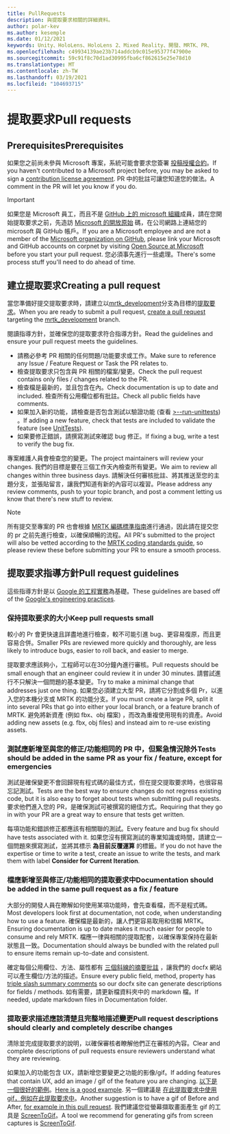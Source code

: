 ```yaml
---
title: PullRequests
description: 與提取要求相關的詳細資料。
author: polar-kev
ms.author: kesemple
ms.date: 01/12/2021
keywords: Unity、HoloLens、HoloLens 2、Mixed Reality、開發、MRTK、PR、
ms.openlocfilehash: c49934139ae23b714addcb9c015e95377f47900e
ms.sourcegitcommit: 59c91f8c70d1ad30995fba6cf862615e25e78d10
ms.translationtype: MT
ms.contentlocale: zh-TW
ms.lasthandoff: 03/19/2021
ms.locfileid: "104693715"
---
```

# <a name="pull-requests"></a><span data-ttu-id="cc23f-104">提取要求</span><span class="sxs-lookup"><span data-stu-id="cc23f-104">Pull requests</span></span>

## <a name="prerequisites"></a><span data-ttu-id="cc23f-105">Prerequisites</span><span class="sxs-lookup"><span data-stu-id="cc23f-105">Prerequisites</span></span>

<span data-ttu-id="cc23f-106">如果您之前尚未參與 Microsoft 專案，系統可能會要求您簽署 [投稿授權合約](https://cla.microsoft.com/)。</span><span class="sxs-lookup"><span data-stu-id="cc23f-106">If you haven't contributed to a Microsoft project before, you may be asked to sign a [contribution license agreement](https://cla.microsoft.com/).</span></span>
<span data-ttu-id="cc23f-107">PR 中的批註可讓您知道您的做法。</span><span class="sxs-lookup"><span data-stu-id="cc23f-107">A comment in the PR will let you know if you do.</span></span>

> [!IMPORTANT]
> <span data-ttu-id="cc23f-108">如果您是 Microsoft 員工，而且不是 [GitHub 上的 microsoft 組織](https://github.com/Microsoft)成員，請在您開始提取要求之前，先造訪 [Microsoft 的開放原始](https://opensource.microsoft.com/) 碼，在公司網路上連結您的 microsoft 與 GitHub 帳戶。</span><span class="sxs-lookup"><span data-stu-id="cc23f-108">If you are a Microsoft employee and are not a member of the [Microsoft organization on GitHub](https://github.com/Microsoft), please link your Microsoft and GitHub accounts on corpnet by visiting [Open Source at Microsoft](https://opensource.microsoft.com/) before you start your pull request.</span></span> <span data-ttu-id="cc23f-109">您必須事先進行一些處理。</span><span class="sxs-lookup"><span data-stu-id="cc23f-109">There's some process stuff you'll need to do ahead of time.</span></span>

## <a name="creating-a-pull-request"></a><span data-ttu-id="cc23f-110">建立提取要求</span><span class="sxs-lookup"><span data-stu-id="cc23f-110">Creating a pull request</span></span>

<span data-ttu-id="cc23f-111">當您準備好提交提取要求時，請建立以[mrtk_development](https://github.com/microsoft/mixedrealitytoolkit-unity/tree/mrtk_development)分支為目標的[提取要求](https://github.com/microsoft/MixedRealityToolkit-Unity/compare/mrtk_development...mrtk_development?expand=1)。</span><span class="sxs-lookup"><span data-stu-id="cc23f-111">When you are ready to submit a pull request, [create a pull request](https://github.com/microsoft/MixedRealityToolkit-Unity/compare/mrtk_development...mrtk_development?expand=1) targeting the [mrtk_development](https://github.com/microsoft/mixedrealitytoolkit-unity/tree/mrtk_development) branch.</span></span>

<span data-ttu-id="cc23f-112">閱讀指導方針，並確保您的提取要求符合指導方針。</span><span class="sxs-lookup"><span data-stu-id="cc23f-112">Read the guidelines and ensure your pull request meets the guidelines.</span></span>

* <span data-ttu-id="cc23f-113">請務必參考 PR 相關的任何問題/功能要求或工作。</span><span class="sxs-lookup"><span data-stu-id="cc23f-113">Make sure to reference any Issue / Feature Request or Task the PR relates to.</span></span>
* <span data-ttu-id="cc23f-114">檢查提取要求只包含與 PR 相關的檔案/變更。</span><span class="sxs-lookup"><span data-stu-id="cc23f-114">Check the pull request contains only files / changes related to the PR.</span></span>
* <span data-ttu-id="cc23f-115">檢查檔是最新的，並且包含在內。</span><span class="sxs-lookup"><span data-stu-id="cc23f-115">Check documentation is up to date and included.</span></span> <span data-ttu-id="cc23f-116">檢查所有公用欄位都有批註。</span><span class="sxs-lookup"><span data-stu-id="cc23f-116">Check all public fields have comments.</span></span>
* <span data-ttu-id="cc23f-117">如果加入新的功能，請檢查是否包含測試以驗證功能 (查看 [>--run-unittests](../contributing/unit-tests.md)) 。</span><span class="sxs-lookup"><span data-stu-id="cc23f-117">If adding a new feature, check that tests are included to validate the feature (see [UnitTests](../contributing/unit-tests.md)).</span></span>
* <span data-ttu-id="cc23f-118">如果要修正錯誤，請撰寫測試來確認 bug 修正。</span><span class="sxs-lookup"><span data-stu-id="cc23f-118">If fixing a bug, write a test to verify the bug fix.</span></span>

<span data-ttu-id="cc23f-119">專案維護人員會檢查您的變更。</span><span class="sxs-lookup"><span data-stu-id="cc23f-119">The project maintainers will review your changes.</span></span> <span data-ttu-id="cc23f-120">我們的目標是要在三個工作天內檢查所有變更。</span><span class="sxs-lookup"><span data-stu-id="cc23f-120">We aim to review all changes within three business days.</span></span> <span data-ttu-id="cc23f-121">請解決任何審核批註、將其推送至您的主題分支，並張貼留言，讓我們知道有新的內容可以複習。</span><span class="sxs-lookup"><span data-stu-id="cc23f-121">Please address any review comments, push to your topic branch, and post a comment letting us know that there's new stuff to review.</span></span>

> [!NOTE]
> <span data-ttu-id="cc23f-122">所有提交至專案的 PR 也會根據 [MRTK 編碼標準指南](../contributing/coding-guidelines.md)進行通過，因此請在提交您的 pr 之前先進行檢查，以確保順暢的流程。</span><span class="sxs-lookup"><span data-stu-id="cc23f-122">All PR's submitted to the project will also be vetted according to the [MRTK coding standards guide](../contributing/coding-guidelines.md), so please review these before submitting your PR to ensure a smooth process.</span></span>

## <a name="pull-request-guidelines"></a><span data-ttu-id="cc23f-123">提取要求指導方針</span><span class="sxs-lookup"><span data-stu-id="cc23f-123">Pull request guidelines</span></span>

<span data-ttu-id="cc23f-124">這些指導方針是以 [Google 的工程實務](https://google.github.io/eng-practices/review/developer/small-cls.html)為基礎。</span><span class="sxs-lookup"><span data-stu-id="cc23f-124">These guidelines are based off of the [Google's engineering practices](https://google.github.io/eng-practices/review/developer/small-cls.html).</span></span>

### <a name="keep-pull-requests-small"></a><span data-ttu-id="cc23f-125">保持提取要求的大小</span><span class="sxs-lookup"><span data-stu-id="cc23f-125">Keep pull requests small</span></span>

<span data-ttu-id="cc23f-126">較小的 Pr 會更快速且詳盡地進行檢查，較不可能引進 bug、更容易復原，而且更容易合併。</span><span class="sxs-lookup"><span data-stu-id="cc23f-126">Smaller PRs are reviewed more quickly and thoroughly, are less likely to introduce bugs, easier to roll back, and easier to merge.</span></span>

<span data-ttu-id="cc23f-127">提取要求應該夠小，工程師可以在30分鐘內進行審核。</span><span class="sxs-lookup"><span data-stu-id="cc23f-127">Pull requests should be small enough that an engineer could review it in under 30 minutes.</span></span> <span data-ttu-id="cc23f-128">請嘗試進行不只解決一個問題的基本變更。</span><span class="sxs-lookup"><span data-stu-id="cc23f-128">Try to make a minimal change that addresses just one thing.</span></span> <span data-ttu-id="cc23f-129">如果您必須建立大型 PR，請將它分割成多個 Pr，以進入您的本機分支或 MRTK 的功能分支。</span><span class="sxs-lookup"><span data-stu-id="cc23f-129">If you must create a large PR, split it into several PRs that go into either your local branch, or a feature branch of MRTK.</span></span> <span data-ttu-id="cc23f-130">避免將新資產 (例如 fbx、obj 檔案) ，而改為重複使用現有的資產。</span><span class="sxs-lookup"><span data-stu-id="cc23f-130">Avoid adding new assets (e.g. fbx, obj files) and instead aim to re-use existing assets.</span></span>

### <a name="tests-should-be-added-in-the-same-pr-as-your-fix--feature-except-for-emergencies"></a><span data-ttu-id="cc23f-131">測試應新增至與您的修正/功能相同的 PR 中，但緊急情況除外</span><span class="sxs-lookup"><span data-stu-id="cc23f-131">Tests should be added in the same PR as your fix / feature, except for emergencies</span></span>

<span data-ttu-id="cc23f-132">測試是確保變更不會回歸現有程式碼的最佳方式，但在提交提取要求時，也很容易忘記測試。</span><span class="sxs-lookup"><span data-stu-id="cc23f-132">Tests are the best way to ensure changes do not regress existing code, but it is also easy to forget about tests when submitting pull requests.</span></span> <span data-ttu-id="cc23f-133">要求他們進入您的 PR，是確保測試可被撰寫的絕佳方式。</span><span class="sxs-lookup"><span data-stu-id="cc23f-133">Requiring that they go in with your PR are a great way to ensure that tests get written.</span></span>

<span data-ttu-id="cc23f-134">每項功能和錯誤修正都應該有相關聯的測試。</span><span class="sxs-lookup"><span data-stu-id="cc23f-134">Every feature and bug fix should have tests associated with it.</span></span> <span data-ttu-id="cc23f-135">如果您沒有撰寫測試的專業知識或時間，請建立一個問題來撰寫測試，並將其標示 **為目前反覆運算** 的標籤。</span><span class="sxs-lookup"><span data-stu-id="cc23f-135">If you do not have the expertise or time to write a test, create an issue to write the tests, and mark them with label **Consider for Current Iteration**.</span></span>

### <a name="documentation-should-be-added-in-the-same-pull-request-as-a-fix--feature"></a><span data-ttu-id="cc23f-136">檔應新增至與修正/功能相同的提取要求中</span><span class="sxs-lookup"><span data-stu-id="cc23f-136">Documentation should be added in the same pull request as a fix / feature</span></span>

<span data-ttu-id="cc23f-137">大部分的開發人員在瞭解如何使用某項功能時，會先查看檔，而不是程式碼。</span><span class="sxs-lookup"><span data-stu-id="cc23f-137">Most developers look first at documentation, not code, when understanding how to use a feature.</span></span> <span data-ttu-id="cc23f-138">確保檔是最新的，讓人們更容易取用和信賴 MRTK。</span><span class="sxs-lookup"><span data-stu-id="cc23f-138">Ensuring documentation is up to date makes it much easier for people to consume and rely MRTK.</span></span>  <span data-ttu-id="cc23f-139">檔應一律與相關的提取配套，以確保專案保持在最新狀態且一致。</span><span class="sxs-lookup"><span data-stu-id="cc23f-139">Documentation should always be bundled with the related pull to ensure items remain up-to-date and consistent.</span></span>

<span data-ttu-id="cc23f-140">確定每個公用欄位、方法、屬性都有 [三個斜線的摘要批註](https://dotnet.github.io/docfx/spec/triple_slash_comments_spec.html) ，讓我們的 docfx 網站可以產生欄位/方法的描述。</span><span class="sxs-lookup"><span data-stu-id="cc23f-140">Ensure every public field, method, property has [triple slash summary comments](https://dotnet.github.io/docfx/spec/triple_slash_comments_spec.html) so our docfx site can generate descriptions for fields / methods.</span></span> <span data-ttu-id="cc23f-141">如有需要，請更新檔資料夾中的 markdown 檔。</span><span class="sxs-lookup"><span data-stu-id="cc23f-141">If needed, update markdown files in Documentation folder.</span></span>

### <a name="pull-request-descriptions-should-clearly-and-completely-describe-changes"></a><span data-ttu-id="cc23f-142">提取要求描述應該清楚且完整地描述變更</span><span class="sxs-lookup"><span data-stu-id="cc23f-142">Pull request descriptions should clearly and completely describe changes</span></span>

<span data-ttu-id="cc23f-143">清除並完成提取要求的說明，以確保審核者瞭解他們正在審核的內容。</span><span class="sxs-lookup"><span data-stu-id="cc23f-143">Clear and complete descriptions of pull requests ensure reviewers understand what they are reviewing.</span></span>

<span data-ttu-id="cc23f-144">如果加入的功能包含 UX，請新增您要變更之功能的影像/gif。</span><span class="sxs-lookup"><span data-stu-id="cc23f-144">If adding features that contain UX, add an image / gif of the feature you are changing.</span></span> <span data-ttu-id="cc23f-145">[以下是一個很好的範例](https://github.com/microsoft/MixedRealityToolkit-Unity/pull/4532)。</span><span class="sxs-lookup"><span data-stu-id="cc23f-145">[Here is a good example](https://github.com/microsoft/MixedRealityToolkit-Unity/pull/4532).</span></span> <span data-ttu-id="cc23f-146">另一個建議是 [在此提取要求中使用 gif，例如在此提取要求中](https://github.com/microsoft/MixedRealityToolkit-Unity/pull/5896)。</span><span class="sxs-lookup"><span data-stu-id="cc23f-146">Another suggestion is to have a gif of Before and After, [for example in this pull request](https://github.com/microsoft/MixedRealityToolkit-Unity/pull/5896).</span></span> <span data-ttu-id="cc23f-147">我們建議您從螢幕擷取畫面產生 gif 的工具是 [ScreenToGif](https://www.screentogif.com/)。</span><span class="sxs-lookup"><span data-stu-id="cc23f-147">A tool we recommend for generating gifs from screen captures is [ScreenToGif](https://www.screentogif.com/).</span></span>
